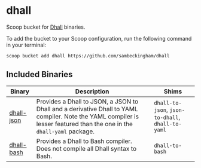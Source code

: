 # dhall

Scoop bucket for [Dhall](https://github.com/dhall-lang/dhall-haskell) binaries.

To add the bucket to your Scoop configuration, run the following command in your terminal:

```bash
scoop bucket add dhall https://github.com/sambeckingham/dhall
```

## Included Binaries

| Binary | Description | Shims |
|--------|-------------|-------|
| [dhall-json](https://github.com/dhall-lang/dhall-haskell/tree/master/dhall-json) | Provides a Dhall to JSON, a JSON to Dhall and a derivative Dhall to YAML compiler.  Note the YAML compiler is lesser featured than the one in the `dhall-yaml` package. | `dhall-to-json`, `json-to-dhall`, `dhall-to-yaml`|
| [dhall-bash](https://github.com/dhall-lang/dhall-haskell/tree/master/dhall-bash) | Provides a Dhall to Bash compiler. Does not compile all Dhall syntax to Bash. | `dhall-to-bash`|